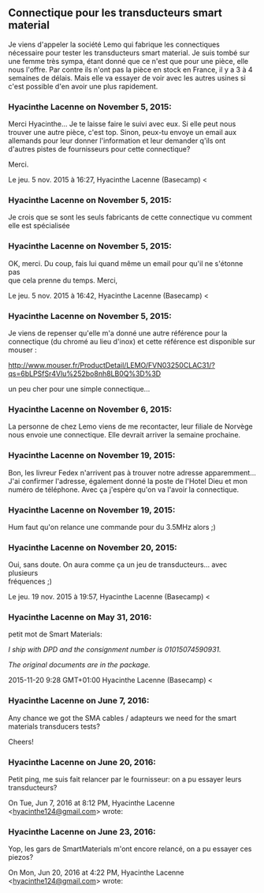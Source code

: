 ## Connectique pour les transducteurs smart material



Je viens d'appeler la société Lemo qui fabrique les connectiques nécessaire
pour tester les transducteurs smart material. Je suis tombé sur une femme très
sympa, étant donné que ce n'est que pour une pièce, elle nous l'offre. Par
contre ils n'ont pas la pièce en stock en France, il y a 3 à 4 semaines de
délais. Mais elle va essayer de voir avec les autres usines si c'est possible
d'en avoir une plus rapidement.



### **Hyacinthe Lacenne** on November 5, 2015:



Merci Hyacinthe... Je te laisse faire le suivi avec eux. Si elle peut nous  
trouver une autre pièce, c'est top. Sinon, peux-tu envoye un email aux  
allemands pour leur donner l'information et leur demander q'ils ont  
d'autres pistes de fournisseurs pour cette connectique?  
  
Merci.  
  
Le jeu. 5 nov. 2015 à 16:27, Hyacinthe Lacenne (Basecamp) &lt;



### **Hyacinthe Lacenne** on November 5, 2015:



Je crois que se sont les seuls fabricants de cette connectique vu comment elle
est spécialisée



### **Hyacinthe Lacenne** on November 5, 2015:



OK, merci. Du coup, fais lui quand même un email pour qu'il ne s'étonne pas  
que cela prenne du temps. Merci,  
  
Le jeu. 5 nov. 2015 à 16:42, Hyacinthe Lacenne (Basecamp) &lt;



### **Hyacinthe Lacenne** on November 5, 2015:



Je viens de repenser qu'elle m'a donné une autre référence pour la connectique
(du chromé au lieu d'inox) et cette référence est disponible sur mouser :  
  
<http://www.mouser.fr/ProductDetail/LEMO/FVN03250CLAC31/?qs=6bLPSfSr4Vlu%252bo8nh8LB0Q%3D%3D>  
  
un peu cher pour une simple connectique...



### **Hyacinthe Lacenne** on November 6, 2015:



La personne de chez Lemo viens de me recontacter, leur filiale de Norvège nous
envoie une connectique. Elle devrait arriver la semaine prochaine.



### **Hyacinthe Lacenne** on November 19, 2015:



Bon, les livreur Fedex n'arrivent pas à trouver notre adresse apparemment...
J'ai confirmer l'adresse, également donné la poste de l'Hotel Dieu et mon
numéro de téléphone. Avec ça j'espère qu'on va l'avoir la connectique.



### **Hyacinthe Lacenne** on November 19, 2015:



Hum faut qu'on relance une commande pour du 3.5MHz alors ;)



### **Hyacinthe Lacenne** on November 20, 2015:



Oui, sans doute. On aura comme ça un jeu de transducteurs... avec plusieurs  
fréquences ;)  
  
Le jeu. 19 nov. 2015 à 19:57, Hyacinthe Lacenne (Basecamp) &lt;



### **Hyacinthe Lacenne** on May 31, 2016:



petit mot de Smart Materials:  
  
*I ship with DPD and the consignment number is 01015074590931.*  
  
*The original documents are in the package.*  
  
2015-11-20 9:28 GMT+01:00 Hyacinthe Lacenne (Basecamp) &lt;



### **Hyacinthe Lacenne** on June 7, 2016:



Any chance we got the SMA cables / adapteurs we need for the smart  
materials transducers tests?  
  
Cheers!



### **Hyacinthe Lacenne** on June 20, 2016:



Petit ping, me suis fait relancer par le fournisseur: on a pu essayer leurs  
transducteurs?  
  
On Tue, Jun 7, 2016 at 8:12 PM, Hyacinthe Lacenne
&lt;[hyacinthe124@gmail.com](mailto:hyacinthe124@gmail.com)&gt; wrote:



### **Hyacinthe Lacenne** on June 23, 2016:



Yop, les gars de SmartMaterials m'ont encore relancé, on a pu essayer ces  
piezos?  
  
On Mon, Jun 20, 2016 at 4:22 PM, Hyacinthe Lacenne
&lt;[hyacinthe124@gmail.com](mailto:hyacinthe124@gmail.com)&gt; wrote:



